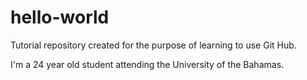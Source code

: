 # hello-world
Tutorial repository created for the purpose of learning to use Git Hub.

I'm a 24 year old student attending the University of the Bahamas.
